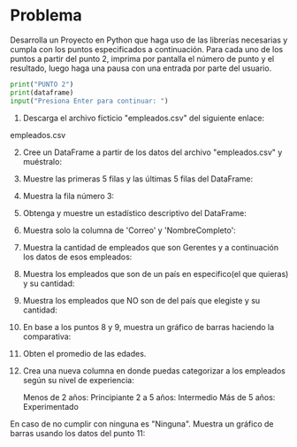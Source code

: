 # Problema
Desarrolla un Proyecto en Python que haga uso de las librerías necesarias y cumpla con los puntos especificados a continuación. 
Para cada uno de los puntos a partir del punto 2, imprima por pantalla el número de punto y el resultado, luego haga una pausa con una entrada por parte del usuario.
```python
print("PUNTO 2")
print(dataframe) 
input("Presiona Enter para continuar: ") 
```
1. Descarga el archivo ficticio "empleados.csv" del siguiente enlace:

empleados.csv

2. Cree un DataFrame a partir de los datos del archivo "empleados.csv" y muéstralo:
3. Muestre las primeras 5 filas y las últimas 5 filas del DataFrame:
4. Muestra la fila número 3:
5. Obtenga y muestre un estadístico descriptivo del DataFrame:
6. Muestra solo la columna de 'Correo' y 'NombreCompleto':
7. Muestra la cantidad de empleados que son Gerentes y a continuación los datos de esos empleados:
8. Muestra los empleados que son de un país en especifico(el que quieras) y su cantidad:
9. Muestra los empleados que NO son de del país que elegiste y su cantidad:
10. En base a los puntos 8 y 9, muestra un gráfico de barras haciendo la comparativa:
11. Obten el promedio de las edades.
12. Crea una nueva columna en donde puedas categorizar a los empleados según su nivel de experiencia:

    Menos de 2 años: Principiante
    2 a 5 años: Intermedio
    Más de 5 años: Experimentado

En caso de no cumplir con ninguna es "Ninguna".
Muestra un gráfico de barras usando los datos del punto 11: